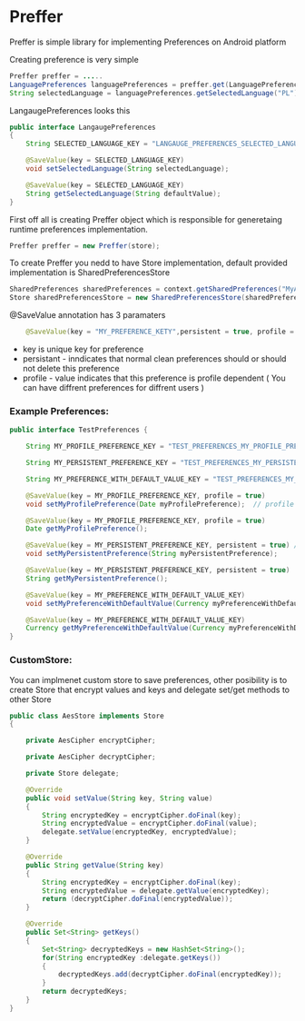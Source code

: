 # Preffer


Preffer is simple library for implementing Preferences on Android platform

Creating preference is very simple
```java
Preffer preffer = .....
LanguagePreferences languagePreferences = preffer.get(LanguagePreferences.class);
String selectedLanguage = languagePreferences.getSelectedLanguage("PL");
```

LangaugePreferences looks this
```java
public interface LangaugePreferences
{
	String SELECTED_LANGUAGE_KEY = "LANGAUGE_PREFERENCES_SELECTED_LANGUAGE";

	@SaveValue(key = SELECTED_LANGUAGE_KEY)
	void setSelectedLanguage(String selectedLanguage);

	@SaveValue(key = SELECTED_LANGUAGE_KEY)
	String getSelectedLanguage(String defaultValue);
}
```

First off all is creating Preffer object which is responsible for generetaing runtime preferences implementation.
```java
Preffer preffer = new Preffer(store);
```

To create Preffer you nedd to have Store implementation, default provided implementation is SharedPreferencesStore

```java
SharedPreferences sharedPreferences = context.getSharedPreferences("MyAppStore", Context.MODE_PRIVATE);
Store sharedPreferencesStore = new SharedPreferencesStore(sharedPreferences);
```

@SaveValue annotation has 3 paramaters
```java
    @SaveValue(key = "MY_PREFERENCE_KETY",persistent = true, profile = true)
```
* key is unique key for preference
* persistant - inndicates that normal clean preferences should or should not delete this preference
* profile - value indicates that this preference is profile dependent ( You can have diffrent preferences for diffrent users )


### Example Preferences:
```java
public interface TestPreferences {

    String MY_PROFILE_PREFERENCE_KEY = "TEST_PREFERENCES_MY_PROFILE_PREFERENCE";

    String MY_PERSISTENT_PREFERENCE_KEY = "TEST_PREFERENCES_MY_PERSISTENT_PREFERENCE";

    String MY_PREFERENCE_WITH_DEFAULT_VALUE_KEY = "TEST_PREFERENCES_MY_PREFERENCE_WITH_DEFAULT_VALUE";

    @SaveValue(key = MY_PROFILE_PREFERENCE_KEY, profile = true)
    void setMyProfilePreference(Date myProfilePreference);  // profile dependent value

    @SaveValue(key = MY_PROFILE_PREFERENCE_KEY, profile = true)
    Date getMyProfilePreference();

    @SaveValue(key = MY_PERSISTENT_PREFERENCE_KEY, persistent = true) // persistent value
    void setMyPersistentPreference(String myPersistentPreference);

    @SaveValue(key = MY_PERSISTENT_PREFERENCE_KEY, persistent = true)
    String getMyPersistentPreference();

    @SaveValue(key = MY_PREFERENCE_WITH_DEFAULT_VALUE_KEY)
    void setMyPreferenceWithDefaultValue(Currency myPreferenceWithDefaultValue);

    @SaveValue(key = MY_PREFERENCE_WITH_DEFAULT_VALUE_KEY)
    Currency getMyPreferenceWithDefaultValue(Currency myPreferenceWithDefaultValue);  // preference getter with default value parameter
}
```

### CustomStore:

You can implmenet custom store to save preferences, other posibility is to create Store that encrypt values and keys and delegate set/get methods to other Store
```java
public class AesStore implements Store
{

	private AesCipher encryptCipher;

	private AesCipher decryptCipher;

	private Store delegate;

	@Override
	public void setValue(String key, String value)
	{
		String encryptedKey = encryptCipher.doFinal(key);
		String encryptedValue = encryptCipher.doFinal(value);
		delegate.setValue(encryptedKey, encryptedValue);
	}

	@Override
	public String getValue(String key)
	{
		String encryptedKey = encryptCipher.doFinal(key);
		String encryptedValue = delegate.getValue(encryptedKey);
		return (decryptCipher.doFinal(encryptedValue));
	}

	@Override
	public Set<String> getKeys()
	{
		Set<String> decryptedKeys = new HashSet<String>();
		for(String encryptedKey :delegate.getKeys())
		{
			decryptedKeys.add(decryptCipher.doFinal(encryptedKey));
		}
		return decryptedKeys;
	}
}
```
